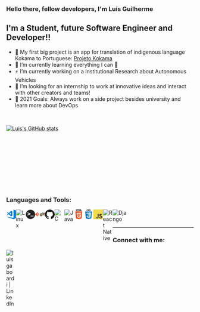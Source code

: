 ### Hello there, fellow developers, I'm Luís Guilherme

## I'm a Student, future Software Engineer and Developer!!

- 🔭 My first big project is an app for translation of indigenous language Kokama to Portuguese: [Projeto Kokama](https://github.com/luisgaboardi/2020.2-Projeto-Kokama-Wiki)
- 🌱 I’m currently learning everything I can 🤣
- ⚡  I’m currently working on a Institutional Research about Autonomous Vehicles
- 👯 I’m looking for an internship to work at innovative ideas and interact with other creators and teams!
- 🥅 2021 Goals: Always work on a side project besides university and learn more about DevOps

<br />

[![Luis's GitHub stats](https://github-readme-stats.vercel.app/api?username=luisgaboardi)](https://github.com/anuraghazra/github-readme-stats)

<br /><br /><br /><br /><br /><br /><br /><br />

### Languages and Tools:

<img align="left" alt="Visual Studio Code" width="26px" src="https://raw.githubusercontent.com/github/explore/80688e429a7d4ef2fca1e82350fe8e3517d3494d/topics/visual-studio-code/visual-studio-code.png" />
<img align="left" alt="Linux" width="26px" src="https://www.clipartmax.com/png/middle/74-741419_big-image-linux-icon-png.png" />
<img align="left" alt="Terminal" width="26px" src="https://raw.githubusercontent.com/github/explore/80688e429a7d4ef2fca1e82350fe8e3517d3494d/topics/terminal/terminal.png" />
<img align="left" alt="Git" width="26px" src="https://raw.githubusercontent.com/github/explore/80688e429a7d4ef2fca1e82350fe8e3517d3494d/topics/git/git.png" />
<img align="left" alt="GitHub" width="26px" src="https://raw.githubusercontent.com/github/explore/78df643247d429f6cc873026c0622819ad797942/topics/github/github.png" />

<img align="left" alt="C" width="26px" src="https://cdn.iconscout.com/icon/free/png-512/c-programming-569564.png" />
<img align="left" alt="Java" width="26px" src="https://cdn.iconscout.com/icon/free/png-512/java-43-569305.png" />
<img align="left" alt="HTML5" width="26px" src="https://raw.githubusercontent.com/github/explore/80688e429a7d4ef2fca1e82350fe8e3517d3494d/topics/html/html.png" />
<img align="left" alt="CSS3" width="26px" src="https://raw.githubusercontent.com/github/explore/80688e429a7d4ef2fca1e82350fe8e3517d3494d/topics/css/css.png" />
<img align="left" alt="JavaScript" width="26px" src="https://raw.githubusercontent.com/github/explore/80688e429a7d4ef2fca1e82350fe8e3517d3494d/topics/javascript/javascript.png" />

<img align="left" alt="React Native" width="26px" src="https://toppng.com/uploads/preview/react-native-svg-transformer-allows-you-import-svg-aperture-science-innovators-logo-11562851994zqcpwozsvy.png" />
<img align="left" alt="Django" width="38px" src="https://www.vhv.rs/dpng/d/208-2081416_django-development-png-transparent-django-logo-png-download.png" />

<br />
<br />

---

### Connect with me:

[<img align="left" alt="luisgaboardi | LinkedIn" width="22px" src="https://cdn.jsdelivr.net/npm/simple-icons@v3/icons/linkedin.svg" />](https://www.linkedin.com/in/luisgaboardi/)
